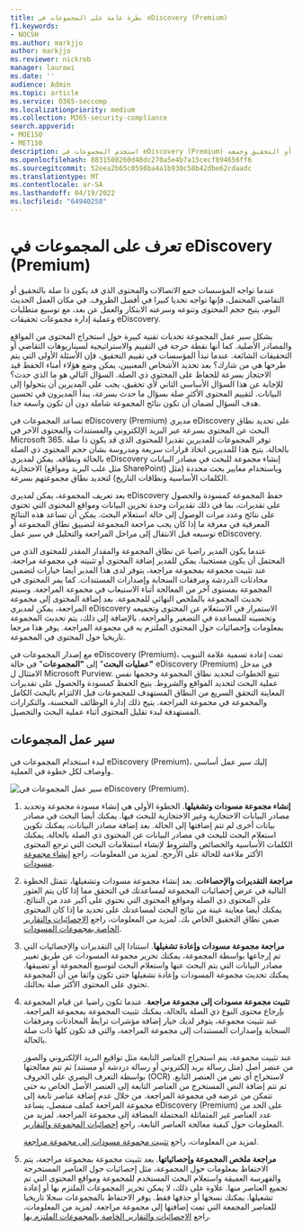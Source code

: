```yaml
---
title: نظرة عامة على المجموعات في eDiscovery (Premium)
f1.keywords:
- NOCSH
ms.author: markjjo
author: markjjo
ms.reviewer: nickrob
manager: laurawi
ms.date: ''
audience: Admin
ms.topic: article
ms.service: O365-seccomp
ms.localizationpriority: medium
ms.collection: M365-security-compliance
search.appverid:
- MOE150
- MET150
description: استخدم المجموعات في eDiscovery (Premium) للبحث عن المحتوى المرتبط بحالتك أو التحقيق وجمعه.
ms.openlocfilehash: 8831508260d48dc270a5e4b7a15cecf894656ff6
ms.sourcegitcommit: 52eea2b65c0598ba4a1b930c58b42dbe62cdaadc
ms.translationtype: MT
ms.contentlocale: ar-SA
ms.lasthandoff: 04/19/2022
ms.locfileid: "64940258"
---
```

# <a name="learn-about-collections-in-ediscovery-premium"></a>تعرف على المجموعات في eDiscovery (Premium)

عندما تواجه المؤسسات جمع الاتصالات والمحتوى الذي قد يكون ذا صلة بالتحقيق أو التقاضي المحتمل، فإنها تواجه تحديا كبيرا في أفضل الظروف. في مكان العمل الحديث اليوم، يتيح حجم المحتوى وتنوعه وسرعته الابتكار والعمل عن بعد، مع توسيع متطلبات وعملية إدارة مجموعات تحقيقات eDiscovery.

يشكل سير عمل المجموعة تحديات تقنية كبيرة حول استخراج المحتوى من المواقع والمصادر الأصلية. كما أنها نقطة حرجة في التقييم والاستراتيجية لسيناريوهات التقاضي أو التحقيقات الشائعة. عندما تبدأ المؤسسات في تقييم التحقيق، فإن الأسئلة الأولى التي يتم طرحها هي من شارك؟ بعد تحديد الأشخاص المعنيين، يمكن وضع هؤلاء أمناء الحفظ قيد الاحتجاز بسرعة للحفاظ على المحتوى ذي الصلة. السؤال التالي هو ما الذي حدث؟ للإجابة عن هذا السؤال الأساسي الثاني لأي تحقيق، يجب على المديرين أن يتحولوا إلى البيانات. لتقييم المحتوى الأكثر صلة بسؤال ما حدث بسرعة، يبدأ المديرون في تحسين هدف السؤال لضمان أن تكون نتائج المجموعة شاملة دون أن تكون واسعة جدا.

تساعد المجموعات في eDiscovery (Premium) مديري eDiscovery على تحديد نطاق البحث عن المحتوى بسرعة عبر البريد الإلكتروني والمستندات والمحتوى الآخر في Microsoft 365. توفر المجموعات للمديرين تقديرا للمحتوى الذي قد يكون ذا صلة بالحالة. يتيح هذا للمديرين اتخاذ قرارات سريعة ومدروسة بشأن حجم المحتوى ذي الصلة بالحالة ونطاقه. يمكن لمديري eDiscovery إنشاء مجموعة للبحث في مصادر البيانات الاحتجازية (مثل علب البريد ومواقع SharePoint) وباستخدام معايير بحث محددة (مثل الكلمات الأساسية ونطاقات التاريخ) لتحديد نطاق مجموعتهم بسرعة.

بعد تعريف المجموعة، يمكن لمديري eDiscovery حفظ المجموعة كمسودة والحصول على تقديرات، بما في ذلك تقديرات وحدة تخزين البيانات ومواقع المحتوى التي تحتوي على نتائج وعدد مرات الوصول إلى حالة استعلام البحث. يمكن أن تساعد هذه النتائج المعرفية في معرفة ما إذا كان يجب مراجعة المجموعة لتضييق نطاق المجموعة أو توسيعه قبل الانتقال إلى مراحل المراجعة والتحليل في سير عمل eDiscovery.

عندما يكون المدير راضيا عن نطاق المجموعة والمقدار المقدر للمحتوى الذي من المحتمل أن يكون مستجيبا، يمكن للمدير إضافة المحتوى أو *تثبيته* في مجموعة مراجعة. عند تثبيت مجموعة بمجموعة مراجعة، يتوفر لدى هذا المدير أيضا خيارات لتضمين محادثات الدردشة ومرفقات السحابة وإصدارات المستندات. كما يمر المحتوى في المجموعة بمستوى آخر من المعالجة أثناء الاستيعاب في مجموعة المراجعة. وسيتم تحديث المجموعة بالملخص النهائي للمجموعة. بعد إضافة المحتوى إلى مجموعة المراجعة، يمكن لمديري eDiscovery الاستمرار في الاستعلام عن المحتوى وتجميعه وتحسينه للمساعدة في التصغير والمراجعة. بالإضافة إلى ذلك، يتم تحديث المجموعة بمعلومات وإحصائيات حول المحتوى الملتزم به في مجموعة المراجعة. يوفر هذا مرجعا تاريخيا حول المحتوى في المجموعة.

مع إصدار المجموعات في eDiscovery (Premium)، تمت إعادة تسمية علامة التبويب **"عمليات البحث**" إلى **"المجموعات**" في حالة eDiscovery (Premium) في مدخل الامتثال ل Microsoft Purview. تتبع الخطوات لتحديد نطاق المجموعة وحجمها نفس عملية البحث لتحديد المواقع والشروط. يتيح الحفظ كمسودة والحصول على تقديرات المعاينة التحقق السريع من النطاق المستهدف للمجموعات قبل الالتزام بالبحث الكامل والمجموعة في مجموعة المراجعة. يتيح ذلك إدارة الوظائف المحسنة، والتكرارات المستهدفة لبدء تقليل المحتوى أثناء عملية البحث والتحصيل.

## <a name="collections-workflow"></a>سير عمل المجموعات

لبدء استخدام المجموعات في eDiscovery (Premium)، إليك سير عمل أساسي وأوصاف لكل خطوة في العملية.

![سير عمل المجموعات في eDiscovery (Premium).](../media/CollectionsWorkflow.png)

1. **إنشاء مجموعة مسودات وتشغيلها**. الخطوة الأولى هي إنشاء مسودة مجموعة وتحديد مصادر البيانات الاحتجازية وغير الاحتجازية للبحث فيها. يمكنك أيضا البحث في مصادر بيانات أخرى لم تتم إضافتها إلى الحالة. بعد إضافة مصادر البيانات، يمكنك تكوين استعلام البحث للبحث في مصادر البيانات عن المحتوى ذي الصلة بالحالة. يمكنك الكلمات الأساسية والخصائص والشروط لإنشاء استعلامات البحث التي ترجع المحتوى الأكثر ملاءمة للحالة على الأرجح. لمزيد من المعلومات، راجع [إنشاء مجموعة مسودات](create-draft-collection.md).

2. **مراجعة التقديرات والإحصاءات**. بعد إنشاء مجموعة مسودات وتشغيلها، تتمثل الخطوة التالية في عرض إحصائيات المجموعة لمساعدتك في التحقق مما إذا كان يتم العثور على المحتوى ذي الصلة ومواقع المحتوى التي تحتوي على أكبر عدد من النتائج. يمكنك أيضا معاينة عينة من نتائج البحث لمساعدتك على تحديد ما إذا كان المحتوى ضمن نطاق التحقيق الخاص بك. لمزيد من المعلومات، راجع [الإحصائيات والتقارير الخاصة بمجموعات المسودات](collection-statistics-reports.md#statistics-and-reports-for-draft-collections).

3. **مراجعة مجموعة مسودات وإعادة تشغيلها**. استنادا إلى التقديرات والإحصائيات التي تم إرجاعها بواسطة المجموعة، يمكنك تحرير مجموعة المسودات عن طريق تغيير مصادر البيانات التي يتم البحث عنها واستعلام البحث لتوسيع المجموعة أو تضييقها. يمكنك تحديث مجموعة المسودات وإعادة تشغيلها حتى تكون واثقا من أن المجموعة تحتوي على المحتوى الأكثر صلة بحالتك.

4. **تثبيت مجموعة مسودات إلى مجموعة مراجعة**. عندما تكون راضيا عن قيام المجموعة بإرجاع محتوى النوع ذي الصلة بالحالة، يمكنك تثبيت المجموعة بمجموعة المراجعة. عند تثبيت مجموعة، يتوفر لديك خيار إضافة مؤشرات ترابط المحادثات ومرفقات السحابة وإصدارات المستندات إلى مجموعة المراجعة، والتي قد تكون كلها ذات صلة بالحالة.

   عند تثبيت مجموعة، يتم استخراج العناصر التابعة مثل تواقيع البريد الإلكتروني والصور من عنصر أصل (مثل رسالة بريد إلكتروني أو رسالة دردشة أو مستند) ثم تتم معالجتها بواسطة التعرف البصري على الحروف (OCR) لاستخراج أي نص من العنصر التابع. ثم تتم إضافة النص المستخرج من العناصر التابعة إلى العنصر الأصل الخاص به حتى تتمكن من عرضه في مجموعة المراجعة. من خلال عدم إضافة عناصر تابعة إلى مجموعة المراجعة كملف منفصل، يساعد eDiscovery (Premium) على الحد من عدد العناصر غير المتماثلة المحتملة المضافة إلى مجموعة المراجعة. لمزيد من المعلومات حول كيفية معالجة العناصر التابعة، راجع [إحصائيات المجموعة والتقارير](collection-statistics-reports.md#collection-contents).

   لمزيد من المعلومات، راجع [تثبيت مجموعة مسودات إلى مجموعة مراجعة](commit-draft-collection.md).

5. **مراجعة ملخص المجموعة وإحصائياتها**. بعد تثبيت مجموعة بمجموعة مراجعة، يتم الاحتفاظ بمعلومات حول المجموعة، مثل إحصائيات حول العناصر المستخرجة والفهرسة العميقة واستعلام البحث المستخدم للمجموعة ومواقع المحتوى التي تم تجميع العناصر منها. علاوة على ذلك، لا يمكن تحرير المجموعات الملتزم بها أو إعادة تشغيلها. يمكنك نسخها أو حذفها فقط. يوفر الاحتفاظ بالمجموعات سجلا تاريخيا للعناصر المجمعة التي تمت إضافتها إلى مجموعة مراجعة. لمزيد من المعلومات، راجع [الإحصائيات والتقارير الخاصة بالمجموعات الملتزم بها](collection-statistics-reports.md#statistics-and-reports-for-committed-collections).
